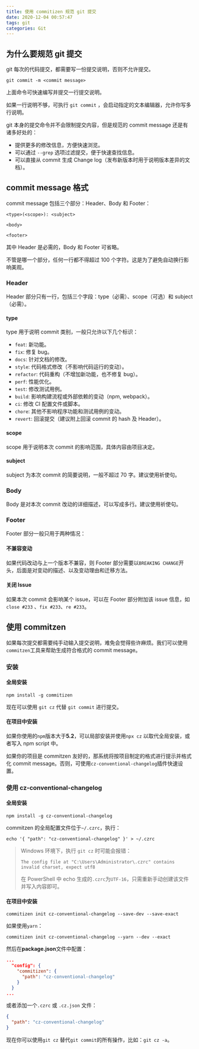 ```yaml
---
title: 使用 commitizen 规范 git 提交
date: 2020-12-04 00:57:47
tags: git
categories: Git
---
```


## 为什么要规范 git 提交

git 每次的代码提交，都需要写一份提交说明，否则不允许提交。

```shell
git commit -m <commit message>
```

上面命令可快速编写并提交一行提交说明。

如果一行说明不够，可执行 `git commit` ，会启动指定的文本编辑器，允许你写多行说明。

git 本身的提交命令并不会限制提交内容，但是规范的 commit message 还是有诸多好处的：

- 提供更多的修改信息，方便快速浏览。
- 可以通过 `--grep` 选项过滤提交，便于快速查找信息。
- 可以直接从 commit 生成 Change log（发布新版本时用于说明版本差异的文档）。

## commit message 格式

commit message 包括三个部分：Header、Body 和 Footer：

```shell
<type>(<scope>): <subject>

<body>

<footer>
```

其中 Header 是必需的，Body 和 Footer 可省略。

不管是哪一个部分，任何一行都不得超过 100 个字符。这是为了避免自动换行影响美观。

### Header

Header 部分只有一行，包括三个字段：type（必需）、scope（可选）和 subject（必需）。

#### type

type 用于说明 commit 类别，一般只允许以下几个标识：

- `feat`: 新功能。
- `fix`: 修复 bug。
- `docs`: 针对文档的修改。
- `style`: 代码格式修改（不影响代码运行的变动）。
- `refactor`: 代码重构（不增加新功能，也不修复 bug）。
- `perf`: 性能优化。
- `test`: 修改测试用例。
- `build`: 影响构建流程或外部依赖的变动（npm, webpack）。
- `ci`: 修改 CI 配置文件或脚本。
- `chore`: 其他不影响程序功能和测试用例的变动。
- `revert`: 回滚提交（建议附上回滚 commit 的 hash 及 Header）。

#### scope

scope 用于说明本次 commit 的影响范围，具体内容由项目决定。

#### subject

subject 为本次 commit 的简要说明，一般不超过 70 字。建议使用祈使句。

### Body

Body 是对本次 commit 改动的详细描述，可以写成多行。建议使用祈使句。

### Footer

Footer 部分一般只用于两种情况：

#### 不兼容变动

如果代码改动与上一个版本不兼容，则 Footer 部分需要以`BREAKING CHANGE`开头，后面是对变动的描述、以及变动理由和迁移方法。

#### 关闭 Issue

如果本次 commit 会影响某个 issue，可以在 Footer 部分附加该 issue 信息，如`close #233` 、`fix #233`、`re #233`。

## 使用 commitzen

如果每次提交都需要纯手动输入提交说明，难免会觉得些许麻烦。我们可以使用`commitzen`工具来帮助生成符合格式的 commit message。

### 安装

#### 全局安装

```shell
npm install -g commitizen
```

现在可以使用 `git cz` 代替 `git commit` 进行提交。

#### 在项目中安装

如果你使用的`npm`版本大于**5.2**，可以局部安装并使用`npx cz` 以取代全局安装，或者写入 npm script 中。

如果你的项目是 commitzen 友好的，那系统将按项目制定的格式进行提示并格式化 commit message。否则，可使用`cz-conventional-changelog`插件快速设置。

### 使用 cz-conventional-changelog

#### 全局安装

```shell
npm install -g cz-conventional-changelog
```

commitzen 的全局配置文件位于`~/.czrc`，执行：

```shell
echo '{ "path": "cz-conventional-changelog" }' > ~/.czrc
```

> Windows 环境下，执行 `git cz` 时可能会报错：
>
> ```shell
> The config file at "C:\Users\Administrator\.czrc" contains invalid charset, expect utf8
> ```
>
> 在 PowerShell 中 echo 生成的`.czrc`为`UTF-16`，只需重新手动创建该文件并写入内容即可。

#### 在项目中安装

```shell
commitizen init cz-conventional-changelog --save-dev --save-exact
```

如果使用`yarn`：

```shell
commitizen init cz-conventional-changelog --yarn --dev --exact
```

然后在**package.json**文件中配置：

```json
...
  "config": {
    "commitizen": {
      "path": "cz-conventional-changelog"
    }
  }
...
```

或者添加一个`.czrc` 或 `.cz.json` 文件：

```json
{
  "path": "cz-conventional-changelog"
}
```

现在你可以使用`git cz` 替代`git commit`的所有操作，比如：`git cz -a`。
